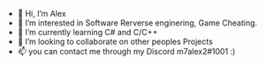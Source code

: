 - 👋 Hi, I’m Alex
- 👀 I’m interested in Software Rerverse enginering, Game Cheating.
- 🌱 I’m currently learning C# and C/C++
- 💞️ I’m looking to collaborate on other peoples Projects
- 📫 you can contact me through my Discord m7alex2#1001 :)

